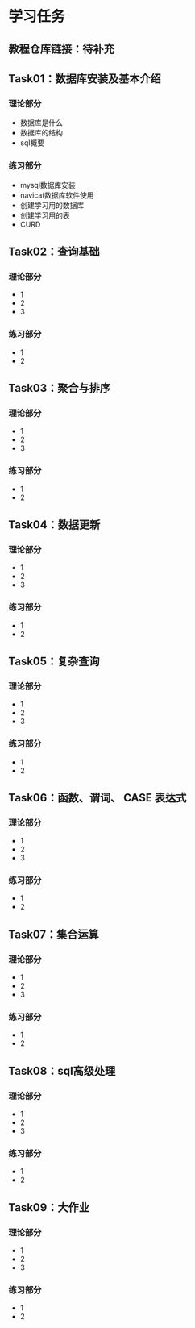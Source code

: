 # 学习任务


## 教程仓库链接：待补充


## Task01：数据库安装及基本介绍


### 理论部分

- 数据库是什么
- 数据库的结构
- sql概要

### 练习部分

- mysql数据库安装
- navicat数据库软件使用
- 创建学习用的数据库
- 创建学习用的表
- CURD


## Task02：查询基础


### 理论部分

- 1
- 2
- 3

### 练习部分

- 1
- 2

## Task03：聚合与排序

### 理论部分

- 1
- 2
- 3

### 练习部分

- 1
- 2

## Task04：数据更新

### 理论部分

- 1
- 2
- 3

### 练习部分

- 1
- 2

## Task05：复杂查询

### 理论部分

- 1
- 2
- 3

### 练习部分

- 1
- 2

## Task06：函数、谓词、 CASE 表达式

### 理论部分

- 1
- 2
- 3

### 练习部分

- 1
- 2

## Task07：集合运算

### 理论部分

- 1
- 2
- 3

### 练习部分

- 1
- 2

## Task08：sql高级处理

### 理论部分

- 1
- 2
- 3

### 练习部分

- 1
- 2

## Task09：大作业

### 理论部分

- 1
- 2
- 3

### 练习部分

- 1
- 2
